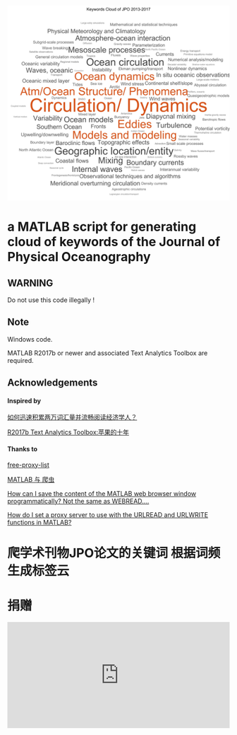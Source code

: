 ![wordcloud_jpo_keywords_2013-2017](https://github.com/chouj/JPO_CloudofKeywords/blob/master/wordcloud_jpo_keywords_2013-2017.jpg)

# a MATLAB script for generating cloud of keywords of the Journal of Physical Oceanography

## WARNING
Do not use this code illegally !

## Note
Windows code.

MATLAB R2017b or newer and associated Text Analytics Toolbox are required.

## Acknowledgements

#### Inspired by 

[如何迅速积累两万词汇量并流畅阅读经济学人？](https://zhuanlan.zhihu.com/p/20713896)

[R2017b Text Analytics Toolbox:苹果的十年](https://zhuanlan.zhihu.com/p/31054652)


#### Thanks to

[free-proxy-list](https://github.com/a2u/free-proxy-list)

[MATLAB 与 爬虫](https://zhuanlan.zhihu.com/p/35372205)

[How can I save the content of the MATLAB web browser window programmatically? Not the same as WEBREAD....](https://ww2.mathworks.cn/matlabcentral/answers/276583-how-can-i-save-the-content-of-the-matlab-web-browser-window-programmatically-not-the-same-as-webrea)

[How do I set a proxy server to use with the URLREAD and URLWRITE functions in MATLAB?](https://ww2.mathworks.cn/matlabcentral/answers/94117-how-do-i-set-a-proxy-server-to-use-with-the-urlread-and-urlwrite-functions-in-matlab)

# 爬学术刊物JPO论文的关键词 根据词频生成标签云

# 捐赠
<iframe src="https://chouj.github.io/donate-page/simple/index.html" style="overflow-x:hidden;overflow-y:hidden; border:0xp none #fff; min-height:240px; width:100%;"  frameborder="0" scrolling="no"></iframe>
